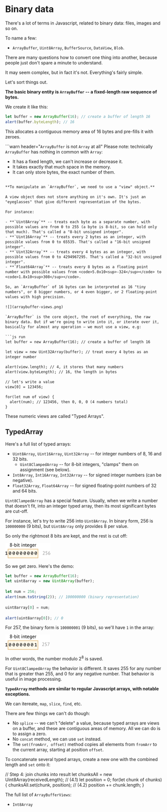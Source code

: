 # Binary data

There's a lot of terms in Javascript, related to binary data: files, images and so on.

To name a few:
- `ArrayBuffer`, `Uint8Array`, `BufferSource`, `DataView`, `Blob`.

There are many questions how to convert one thing into another, because people just don't spare a minute to understand.

It may seem complex, but in fact it's not. Everything's fairly simple.

Let's sort things out.

**The basic binary entity is `ArrayBuffer` -- a fixed-length raw sequence of bytes.**

We create it like this:
```js run
let buffer = new ArrayBuffer(16); // create a buffer of length 16
alert(buffer.byteLength); // 16
```

This allocates a contiguous memory area of 16 bytes and pre-fills it with zeroes.

```warn header="`ArrayBuffer` is not `Array` at all"
Please note: technically `ArrayBuffer` has nothing in common with `Array`:
- It has a fixed length, we can't increase or decrease it.
- It takes exactly that much space in the memory.
- It can only store bytes, the exact number of them.
```

**To manipulate an `ArrayBuffer`, we need to use a "view" object.**

A view object does not store anything on it's own. It's just an "eyeglasses" that give different representation of the bytes.

For instance:

- **`Uint8Array`** -- treats each byte as a separate number, with possible values are from 0 to 255 (a byte is 8-bit, so can hold only that much). That's called a "8-bit unsigned integer".
- **`Uint16Array`** -- treats every 2 bytes as an integer, with possible values from 0 to 65535. That's called a "16-bit unsigned integer".
- **`Uint32Array`** -- treats every 4 bytes as an integer, with possible values from 0 to 4294967295. That's called a "32-bit unsigned integer".
- **`Float64Array`** -- treats every 8 bytes as a floating point number with possible values from <code>5.0x10<sup>-324</sup></code> to <code>1.8x10<sup>308</sup></code>.

So, an `ArrayBuffer` of 16 bytes can be interpreted as 16 "tiny numbers", or 8 bigger numbers, or 4 even bigger, or 2 floating-point values with high precision.

![](arraybuffer-views.png)

`ArrayBuffer` is the core object, the root of everything, the raw binary data. But if we're going to write into it, or iterate over it, basically for almost any operation – we must use a view, e.g:

```js run
let buffer = new ArrayBuffer(16); // create a buffer of length 16

let view = new Uint32Array(buffer); // treat every 4 bytes as an integer number

alert(view.length); // 4, it stores that many numbers
alert(view.byteLength); // 16, the length in bytes

// let's write a value
view[0] = 123456;

for(let num of view) {
  alert(num); // 123456, then 0, 0, 0 (4 numbers total)
}
```

These numeric views are called "Typed Arrays".

## TypedArray

Here's a full list of typed arrays:

- `Uint8Array`, `Uint16Array`, `Uint32Array` -- for integer numbers of 8, 16 and 32 bits.
  - `Uint8ClampedArray` -- for 8-bit integers, "clamps" them on assignment (see below).
- `Int8Array`, `Int16Array`, `Int32Array` -- for signed integer numbers (can be negative).
- `Float32Array`, `Float64Array` -- for signed floating-point numbers of 32 and 64 bits.

`Uint8ClampedArray` has a special feature. Usually, when we write a number that doesn't fit, into an integer typed array, then its most significant bytes are cut-off.

For instance, let's try to write 256 into `Uint8Array`. In binary form, 256 is `100000000` (9 bits), but `Uint8Array` only provides 8 per value.

So only the rightmost 8 bits are kept, and the rest is cut off:

![](8bit-integer-256.png)

So we get zero. Here's the demo:

```js run
let buffer = new ArrayBuffer(16);
let uint8array = new Uint8Array(buffer);

let num = 256;
alert(num.toString(2)); // 100000000 (binary representation)

uint8array[0] = num;

alert(uint8array[0]); // 0
```

For 257, the binary form is `100000001` (9 bits), so we'll have `1` in the array:

![](8bit-integer-257.png)

In other words, the number modulo 2<sup>8</sup> is saved.

For `Uint8ClampedArray` the behavior is different. It saves 255 for any number that is greater than 255, and 0 for any negative number. That behavior is useful in image processing.

**`TypedArray` methods are similar to regular Javascript arrays, with notable exceptions.**

We can itereate, `map`, `slice`, `find`, etc.

There are few things we can't do though:

- No `splice` -- we can't "delete" a value, because typed arrays are views on a buffer, and these are contiguous areas of memory. All we can do is to assign a zero.
- No `concat` method, we can use `set` instead.
- The `set(fromArr, offset)` method copies all elements from `fromArr` to the current array, starting at position `offset`.

To concatenate several typed arrays, create a new one with the combined length and `set` onto it:

// Step 4: join chunks into result
let chunksAll = new Uint8Array(receivedLength); // (4.1)
let position = 0;
for(let chunk of chunks) {
  chunksAll.set(chunk, position); // (4.2)
  position += chunk.length;
}



The full list of `ArrayBufferViews`:

- `Int8Array`
